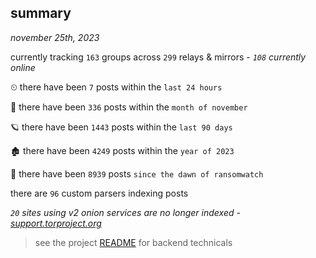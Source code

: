 
## summary
_november 25th, 2023_

currently tracking `163` groups across `299` relays & mirrors - _`108` currently online_

⏲ there have been `7` posts within the `last 24 hours`

🦈 there have been `336` posts within the `month of november`

🪐 there have been `1443` posts within the `last 90 days`

🏚 there have been `4249` posts within the `year of 2023`

🦕 there have been `8939` posts `since the dawn of ransomwatch`

there are `96` custom parsers indexing posts

_`20` sites using v2 onion services are no longer indexed - [support.torproject.org](https://support.torproject.org/onionservices/v2-deprecation/)_

> see the project [README](https://github.com/joshhighet/ransomwatch#ransomwatch--) for backend technicals
